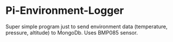 # Pi-Environment-Logger
Super simple program just to send environment data (temperature, pressure, altitude) to MongoDb. Uses BMP085 sensor.
